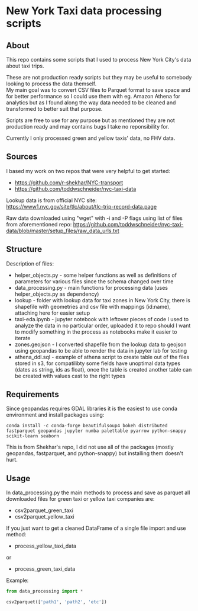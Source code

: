 # New York Taxi data processing scripts
## About
This repo contains some scripts that I used to process New York City's data about taxi trips.  

These are not production ready scripts but they may be useful to somebody looking to process the data themself.  
My main goal was to convert CSV files to Parquet format to save space and for better performance so I could use them with eg. Amazon Athena for analytics but as I found along the way data needed to be cleaned and transformed to better suit that purpose.

Scripts are free to use for any purpose but as mentioned they are not production ready and may contains bugs I take no reponsibility for.

Currently I only processed green and yellow taxis' data, no FHV data.

## Sources
I based my work on two repos that were very helpful to get started:
- https://github.com/r-shekhar/NYC-transport
- https://github.com/toddwschneider/nyc-taxi-data

Lookup data is from official NYC site: https://www1.nyc.gov/site/tlc/about/tlc-trip-record-data.page  

Raw data downloaded using "wget" with -i and -P flags using list of files from aforementioned repo: https://github.com/toddwschneider/nyc-taxi-data/blob/master/setup_files/raw_data_urls.txt  

## Structure
Description of files:
- helper_objects.py - some helper functions as well as definitions of parameters for various files since the schema changed over time
- data_processing.py - main functions for processing data (uses helper_objects.py as dependency)
- lookup - folder with lookup data for taxi zones in New York City, there is shapefile with geometries and csv file with mappings (id:name), attaching here for easier setup
- taxi-eda.ipynb - jupyter notebook with leftover pieces of code I used to analyze the data in no particular order, uploaded it to repo should I want to modify something in the process as notebooks make it easier to iterate
- zones.geojson - I converted shapefile from the lookup data to geojson using geopandas to be able to render the data in jupyter lab for testing
- athena_ddl.sql - example of athena script to create table out of the files stored in s3, for compatilibty some fields have unoptimal data types (dates as string, ids as float), once the table is created another table can be created with values cast to the right types

## Requirements
Since geopandas requires GDAL libraries it is the easiest to use conda environment and install packages using:
```
conda install -c conda-forge beautifulsoup4 bokeh distributed fastparquet geopandas jupyter numba palettable pyarrow python-snappy scikit-learn seaborn
```
This is from Shekhar's repo, I did not use all of the packages (mostly geopandas, fastparquet, and python-snappy) but installing them doesn't hurt.

## Usage
In data_processing.py the main methods to process and save as parquet all downloaded files for green taxi or yellow taxi companies are:
- csv2parquet_green_taxi
- csv2parquet_yellow_taxi

If you just want to get a cleaned DataFrame of a single file import and use method:
- process_yellow_taxi_data

or

- process_green_taxi_data

Example:
```python
from data_processing import *

csv2parquet(['path1', 'path2', 'etc'])
```
